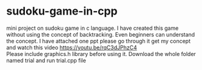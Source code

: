 # sudoku-game-in-cpp
mini project on sudoku game in c language.
I have created this game without using the concept of backtracking.
Even beginners can understand the concept.
I have attached one ppt please go through it get my concept and watch this video
https://youtu.be/rqC3dJPhzC4     
Please include graphics.h library before using it.
Download the whole folder named trial and run trial.cpp file
